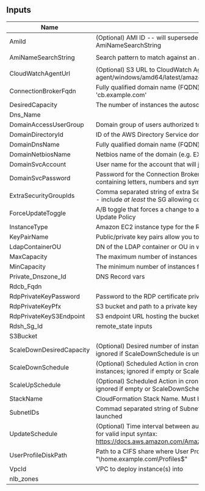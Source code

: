 ## Inputs

| Name | Description | Type | Default | Required |
|------|-------------|:----:|:-----:|:-----:|
| AmiId | (Optional) AMI ID -- will supersede Lambda-based AMI lookup using AmiNameSearchString | string | `""` | no |
| AmiNameSearchString | Search pattern to match against an AMI Name | string | `"Windows_Server-2016-English-Full-Base-*"` | no |
| CloudWatchAgentUrl | (Optional) S3 URL to CloudWatch Agent MSI. Example: s3://amazoncloudwatch-agent/windows/amd64/latest/amazon-cloudwatch-agent.msi | string | `""` | no |
| ConnectionBrokerFqdn | Fully qualified domain name (FQDN) of the primary Connection Broker, e.g. 'cb.example.com' | string | `"cb.example.com"` | no |
| DesiredCapacity | The number of instances the autoscale group will spin up initially | string | `"1"` | no |
| Dns\_Name |  | string | `""` | no |
| DomainAccessUserGroup | Domain group of users authorized to use the RDSH | string | `"Domain Users"` | no |
| DomainDirectoryId | ID of the AWS Directory Service domain, e.g. d-xxxxxxxxxx | string | `""` | no |
| DomainDnsName | Fully qualified domain name (FQDN) of the forest root domain e.g. example.com | string | `"example.com"` | no |
| DomainNetbiosName | Netbios name of the domain (e.g. EXAMPLE) | string | `"EXAMPLE"` | no |
| DomainSvcAccount | User name for the account that will join the instance to the Connection Broker Cluster | string | `"CbSvcAccount"` | no |
| DomainSvcPassword | Password for the Connection Broker service account. Must be at least 8 characters containing letters, numbers and symbols | string | `"Password123"` | no |
| ExtraSecurityGroupIds | Comma separated string of extra Security Group IDs to attach to the RDSH instances -- include _at least_ the SG allowing connectivity to the Connection Broker database | string | `""` | no |
| ForceUpdateToggle | A/B toggle that forces a change to a LaunchConfig property, triggering the AutoScale Update Policy | string | `"A"` | no |
| InstanceType | Amazon EC2 instance type for the Remote Desktop Session Instance | string | `"t2.medium"` | no |
| KeyPairName | Public/private key pairs allow you to securely connect to your instance after it launches | string | `"your_keyname"` | no |
| LdapContainerOU | DN of the LDAP container or OU in which the RDSH instance will be placed | string | `"OU=Users,DC=example,DC=com"` | no |
| MaxCapacity | The maximum number of instances for the autoscale group | string | `"2"` | no |
| MinCapacity | The minimum number of instances for the autoscale group | string | `"0"` | no |
| Private\_Dnszone\_Id | DNS Record vars | string | `""` | no |
| Rdcb\_Fqdn |  | string | `""` | no |
| RdpPrivateKeyPassword | Password to the RDP certificate private key | string | n/a | yes |
| RdpPrivateKeyPfx | S3 bucket and path to a private key for the RDP certificate, e.g. '<bucket>/path/to/key.pfx' | string | `"path/toawskey/your_key.pfx"` | no |
| RdpPrivateKeyS3Endpoint | S3 endpoint URL hosting the bucket where the RDP certificate private key is stored | string | `"https://s3.amazonaws.com"` | no |
| Rdsh\_Sg\_Id | remote_state inputs | string | `""` | no |
| S3Bucket |  | string | `"your_bucket"` | no |
| ScaleDownDesiredCapacity | (Optional) Desired number of instances during the Scale Down Scheduled Action; ignored if ScaleDownSchedule is unset | string | `"1"` | no |
| ScaleDownSchedule | (Optional) Scheduled Action in cron-format (UTC) to scale down the number of instances; ignored if empty or ScaleUpSchedule is unset (E.g. '0 0 * * *') | string | `""` | no |
| ScaleUpSchedule | (Optional) Scheduled Action in cron-format (UTC) to scale up to the Desired Capacity; ignored if empty or ScaleDownSchedule is unset (E.g. '0 10 * * Mon-Fri') | string | `""` | no |
| StackName | CloudFormation Stack Name.  Must be less than 10 characters | string | n/a | yes |
| SubnetIDs | Commad separated string of Subnet IDs where the RDSH instances and ELB will be launched | string | `"subnet-xxxxxxxx,subnet-yyyyyyyy,subnet-zzzzzzzz"` | no |
| UpdateSchedule | (Optional) Time interval between auto stack updates. Refer to the AWS documentation for valid input syntax: https://docs.aws.amazon.com/AmazonCloudWatch/latest/events/ScheduledEvents.html | string | `""` | no |
| UserProfileDiskPath | Path to a CIFS share where User Profile Disks are stored, e.g. "\\home.example.com\Profiles$" | string | `"\\\\\\home.example.com\\Profile$"` | no |
| VpcId | VPC to deploy instance(s) into | string | `"vpc-12345678"` | no |
| nlb\_zones |  | map | `<map>` | no |